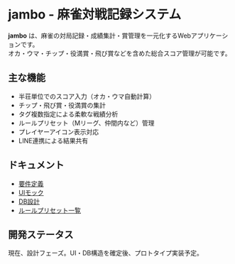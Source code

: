 # jambo - 麻雀対戦記録システム

**jambo** は、麻雀の対局記録・成績集計・賞管理を一元化するWebアプリケーションです。  
オカ・ウマ・チップ・役満賞・飛び賞などを含めた総合スコア管理が可能です。

## 主な機能
- 半荘単位でのスコア入力（オカ・ウマ自動計算）
- チップ・飛び賞・役満賞の集計
- タグ複数指定による柔軟な戦績分析
- ルールプリセット（Mリーグ、仲間内など）管理
- プレイヤーアイコン表示対応
- LINE連携による結果共有

## ドキュメント
- [要件定義](docs/requirements.md)
- [UIモック](docs/ui-mock.md)
- [DB設計](docs/db-schema.md)
- [ルールプリセット一覧](docs/rule-presets.md)

## 開発ステータス
現在、設計フェーズ。UI・DB構造を確定後、プロトタイプ実装予定。
